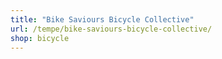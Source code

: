 ```yaml
---
title: "Bike Saviours Bicycle Collective"
url: /tempe/bike-saviours-bicycle-collective/
shop: bicycle
---
```

